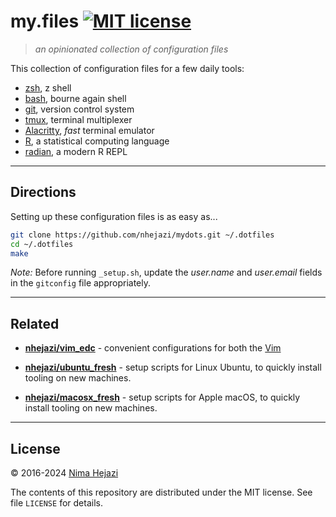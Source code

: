 # my.files [![MIT license](http://img.shields.io/badge/license-MIT-brightgreen.svg)](http://opensource.org/licenses/MIT)

> _an opinionated collection of configuration files_

This collection of configuration files for a few daily tools:
* [zsh](http://zsh.sourceforge.net), z shell
* [bash](https://www.gnu.org/software/bash/), bourne again shell
* [git](https://git-scm.com/), version control system
* [tmux](https://github.com/tmux/tmux/wiki), terminal multiplexer
* [Alacritty](https://github.com/jwilm/alacritty), *fast* terminal emulator
* [R](https://www.r-project.org), a statistical computing language
* [radian](https://github.com/randy3k/radian), a modern R REPL

---

## Directions

Setting up these configuration files is as easy as...
```bash
git clone https://github.com/nhejazi/mydots.git ~/.dotfiles
cd ~/.dotfiles
make
```

_Note:_ Before running `_setup.sh`, update the _user.name_ and _user.email_
fields in the `gitconfig` file appropriately.

---

## Related

* __[nhejazi/vim_edc](https://github.com/nhejazi/vim_edc)__ - convenient
    configurations for both the [Vim](http://www.vim.org/index.php)

* __[nhejazi/ubuntu_fresh](https://github.com/nhejazi/ubuntu_fresh)__ - setup
    scripts for Linux Ubuntu, to quickly install tooling on new machines.

* __[nhejazi/macosx_fresh](https://github.com/nhejazi/macosx_fresh)__ - setup
    scripts for Apple macOS, to quickly install tooling on new machines.

---

## License

&copy; 2016-2024 [Nima Hejazi](https://nimahejazi.org)

The contents of this repository are distributed under the MIT license. See file
`LICENSE` for details.
